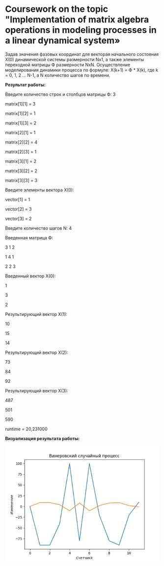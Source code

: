 # Coursework on the topic "Implementation of matrix algebra operations in modeling processes in a linear dynamical system»

Задав значения фазовых координат для векторая начального состояния X(0) динамической системы размерности Nx1, а также элементы переходной матрицы Ф размерности NxN.
Осуществление моделирования динамики процесса по формуле: X(k+1) = Ф * X(k), где k = 0, 1, 2 ... N-1, а N количество шагов по времени.

**Результат работы:**

Введите количество строк и столбцов матрицы Ф: 3

matrix[1][1] = 3

matrix[1][2] = 1

matrix[1][3] = 2

matrix[2][1] = 1

matrix[2][2] = 4

matrix[2][3] = 1

matrix[3][1] = 2

matrix[3][2] = 2

matrix[3][3] = 3

Введите элементы вектора X(0):

vector[1] = 1

vector[2] = 3

vector[3] = 2

Введите количество шагов N: 4

Введенная матрица Ф:

3   1   2

1   4   1

2   2   3



Введенный вектор X(0):

1

3

2



Результирующий вектор X(1):

10

15

14



Результирующий вектор X(2):

73

84

92


Результирующий вектор X(3):

487

501

590

runtime = 20,231000

**Визуализация результата работы:**

![screenshot of sample](https://raw.githubusercontent.com/Ysavoskin/MarkovProcess/main/VinerProcess.png)
